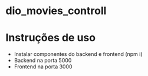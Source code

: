 # dio_movies_controll

# Instruções de uso

- Instalar componentes do backend e frontend (npm i)
- Backend na porta 5000
- Frontend na porta 3000
